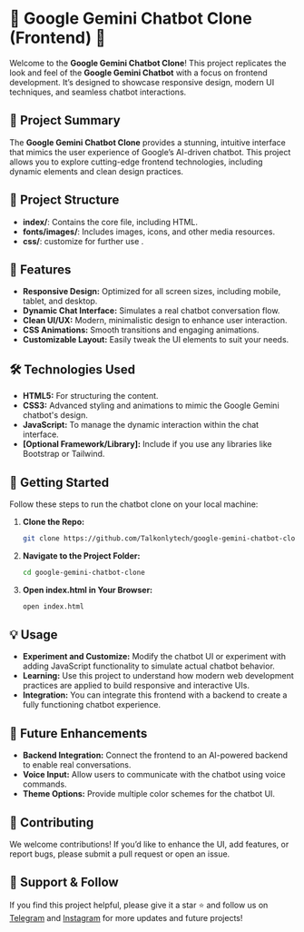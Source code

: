 
# 🌟 **Google Gemini Chatbot Clone (Frontend)** 🌟

Welcome to the **Google Gemini Chatbot Clone**! This project replicates the look and feel of the **Google Gemini Chatbot** with a focus on frontend development. It’s designed to showcase responsive design, modern UI techniques, and seamless chatbot interactions.

## 🚀 **Project Summary**

The **Google Gemini Chatbot Clone** provides a stunning, intuitive interface that mimics the user experience of Google’s AI-driven chatbot. This project allows you to explore cutting-edge frontend technologies, including dynamic elements and clean design practices.

## 📂 **Project Structure**

- **index/**: Contains the core file, including HTML.
- **fonts/images/**: Includes images, icons, and other media resources.
- **css/**: customize for further use .


## 🔧 **Features**

- **Responsive Design:** Optimized for all screen sizes, including mobile, tablet, and desktop.
- **Dynamic Chat Interface:** Simulates a real chatbot conversation flow.
- **Clean UI/UX:** Modern, minimalistic design to enhance user interaction.
- **CSS Animations:** Smooth transitions and engaging animations.
- **Customizable Layout:** Easily tweak the UI elements to suit your needs.

## 🛠️ **Technologies Used**

- **HTML5:** For structuring the content.
- **CSS3:** Advanced styling and animations to mimic the Google Gemini chatbot's design.
- **JavaScript:** To manage the dynamic interaction within the chat interface.
- **[Optional Framework/Library]:** Include if you use any libraries like Bootstrap or Tailwind.

## 🚀 **Getting Started**

Follow these steps to run the chatbot clone on your local machine:

1. **Clone the Repo:** 
   ```bash
   git clone https://github.com/Talkonlytech/google-gemini-chatbot-clone.git
   ```
2. **Navigate to the Project Folder:**
   ```bash
   cd google-gemini-chatbot-clone
   ```
3. **Open index.html in Your Browser:**
   ```bash
   open index.html
   ```

## 💡 **Usage**

- **Experiment and Customize:** Modify the chatbot UI or experiment with adding JavaScript functionality to simulate actual chatbot behavior.
- **Learning:** Use this project to understand how modern web development practices are applied to build responsive and interactive UIs.
- **Integration:** You can integrate this frontend with a backend to create a fully functioning chatbot experience.

## 🚀 **Future Enhancements**

- **Backend Integration:** Connect the frontend to an AI-powered backend to enable real conversations.
- **Voice Input:** Allow users to communicate with the chatbot using voice commands.
- **Theme Options:** Provide multiple color schemes for the chatbot UI.

## 📝 **Contributing**

We welcome contributions! If you’d like to enhance the UI, add features, or report bugs, please submit a pull request or open an issue.


## 🌟 **Support & Follow**

If you find this project helpful, please give it a star ⭐ and follow us on [Telegram](https://t.me/talk_only_tech) and [Instagram](https://www.instagram.com/talk_only_tech?igsh=MW5naXBmOXpqN2wzZg==) for more updates and future projects!
